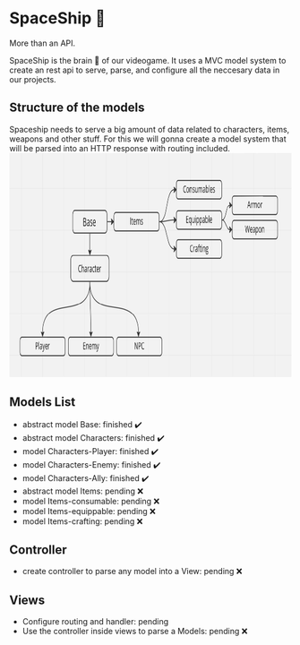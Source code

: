 # SpaceShip :rocket: #

More than an API.

SpaceShip is the brain 🧠 of our videogame. It uses a MVC model system to create an rest api to serve, parse, and configure all the neccesary data in our projects.


## Structure of the models ##
Spaceship needs to serve a big amount of data related to characters, items, weapons and other stuff. For this we will gonna create a model system that will be parsed into an HTTP response with routing included.
<brr>
<img src="/modelsDiagram.png"  style="height: 400px; width:800px;"/>

## Models List ##

- abstract model Base: finished ✔️
- abstract model Characters: finished ✔️
- model Characters-Player: finished ✔️
- model Characters-Enemy: finished ✔️
- model Characters-Ally: finished ✔️
- abstract model Items: pending ❌
- model Items-consumable: pending ❌
- model Items-equippable: pending ❌
- model Items-crafting: pending ❌

## Controller ##
- create controller to parse any model into a View: pending ❌

## Views ##
- Configure routing and handler: pending
- Use the controller inside views to parse a Models: pending ❌
